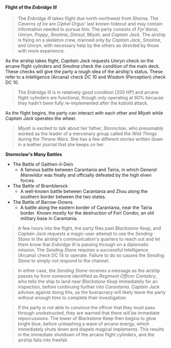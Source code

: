 #### Flight of the *Enbridge III*
> The *Enbridge III* takes flight due north-northwest from Shorna. The *Caverns of Ire* are *Ciphel Orgus*' last known hideout and may contain information needed to pursue him. The party consists of *Fyr'danai*, *Umryn*, *Poppy*, *Smolma*, *Dimsyl*, *Miyah*, and *Captain Jack*. The airship is flying on a skeleton crew, manned only by *Captain Jack*, *Smolma*, and *Umryn*, with necessary help by the others as directed by those with more experience.

As the airship takes flight, *Capitain Jack* requests *Umryn* check on the arcane flight cylinders and *Smolma* check the condition of the main deck.  These checks will give the party a rough idea of the airship's status. These refer to a Intelligence (Arcana) check DC 10 and Wisdom (Perception) check DC 10.
> The *Enbridge III* is in relatively good condition [200 HP] and arcane flight cylinders are functional, though only operating at 60% because they hadn't been fully re-implemented after the kobold attack.

As the flight begins, the party can interact with each other and *Miyah* while *Captain Jack* operates the wheel. 
> *Miyah* is excited to talk about her father, *Stormclaw*, who presumably worked as the leader of a mercenary group called the *Wild Things* during the *Throne Wars*. She has a few different stories written down in a leather journal that she keeps on her.

**Stormclaw's Many Battles**
- The Battle of Gaithen-il-Dein
	- A famous battle between Carantania and Tairia, in which *General Manwildur* was finally and officially defeated by the high elven forces.
- The Battle of Bramblerock
	- A well-known battle between Carantania and Zhou along the southern border between the two states.
- The Battle of Barrow-Downs
	- A battle along the eastern border of Carantania, near the Tairia border. Known mostly for the destruction of Fort Condor, an old military base in Carantania.

> A few hours into the flight, the party flies past *Blackstone Keep*, and *Captain Jack* requests a magic-user attempt to use the *Sending Stone* in the airship's communication's quarters to reach out and let them know that *Enbridge III* is passing through on a diplomatic mission.  The *Sending Stone* requires a successful Intelligence (Arcana) check DC 14 to operate. Failure to do so causes the *Sending Stone* to simply not respond to the channel.


> In either case, the *Sending Stone* receives a message as the airship passes by from someone identified as *Regiment Officer Cantebry*, who tells the ship to land near *Blackstone Keep* immediately for an inspection, before continuing further into *Carantania*.  *Captain Jack* advises against doing this, as the bueracracy will likely leave the party without enough time to complete their investigation.


> If the party is not able to convince the officer that they must pass through unobstructed, they are warned that there will be immediate repurcussions. The tower of Blackstone Keep then begins to glow bright blue, before unleashing a wave of arcane energy, which immediately shuts down and dispels magical implements. This results in the immediate shutdown of the arcane flight cylinders, and the airship falls into freefall.